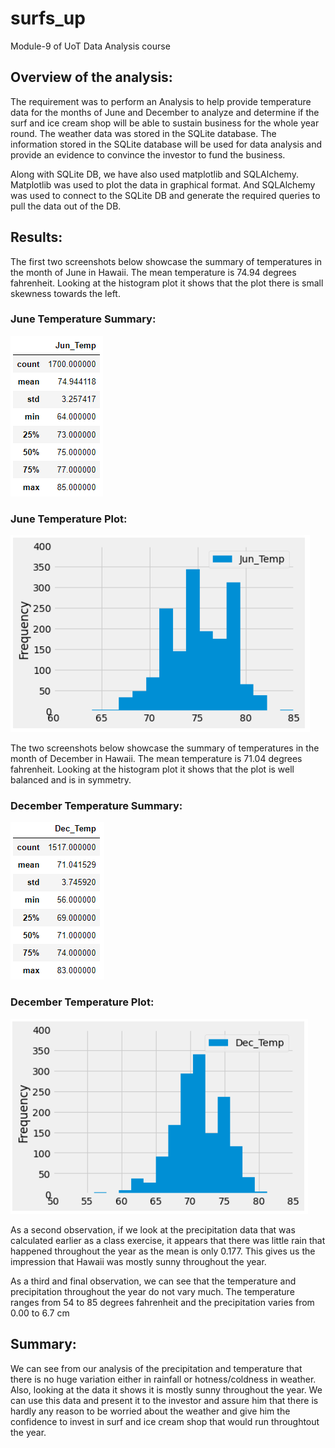 # surfs_up
Module-9 of UoT Data Analysis course

## Overview of the analysis: 

The requirement was to perform an Analysis to help provide temperature data for the months of June and December to analyze and determine if the surf and ice cream shop will be able to sustain business for the whole year round. The weather data was stored in the SQLite database. The information stored in the SQLite database will be used for data analysis and provide an evidence to convince the investor to fund the business.   

Along with SQLite DB, we have also used matplotlib and SQLAlchemy. Matplotlib was used to plot the data in graphical format. And SQLAlchemy was used to connect to the SQLite DB and generate the required queries to pull the data out of the DB. 


## Results: 


The first two screenshots below showcase the summary of temperatures in the month of June in Hawaii. The mean temperature is 74.94 degrees fahrenheit. Looking at the histogram plot it shows that the plot there is small skewness towards the left.

### June Temperature Summary:

![ScreenShot](https://github.com/LIPSASHARMA/surfs_up/blob/main/Resources/Jun_temp_describe.png)


### June Temperature Plot:

![ScreenShot](https://github.com/LIPSASHARMA/surfs_up/blob/main/Resources/Jun_temp_Histogram.png)



The two screenshots below showcase the summary of temperatures in the month of December in Hawaii. The mean temperature is 71.04 degrees fahrenheit. Looking at the histogram plot it shows that the plot is well balanced and is in symmetry.

### December Temperature Summary:

![ScreenShot](https://github.com/LIPSASHARMA/surfs_up/blob/main/Resources/Dec_Temp_describe.png)


### December Temperature Plot:

![ScreenShot](https://github.com/LIPSASHARMA/surfs_up/blob/main/Resources/Dec_temp_Histogram.png)


As a second observation, if we look at the precipitation data that was calculated earlier as a class exercise, it appears that there was little rain that happened throughout the year as the mean is only 0.177. This gives us the impression that Hawaii was mostly sunny throughout the year.

As a third and final observation, we can see that the temperature and precipitation throughout the year do not vary much. The temperature ranges from 54 to 85 degrees fahrenheit and the precipitation varies from 0.00 to 6.7 cm



## Summary: 

We can see from our analysis of the precipitation and temperature that there is no huge variation either in rainfall or hotness/coldness in weather. Also, looking at the data it shows it is mostly sunny throughout the year. We can use this data and present it to the investor and assure him that there is hardly any reason to be worried about the weather and give him the confidence to invest in surf and ice cream shop that would run throughtout the year. 



